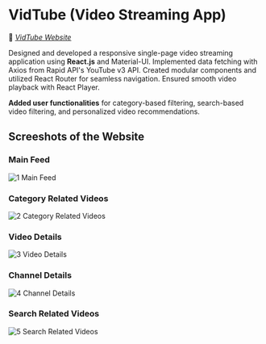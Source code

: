 # VidTube (Video Streaming App)

🔗 _[ VidTube Website](https://mrs-sd.streamlit.app/)_

[](https://vidtube-sd.vercel.app/)

Designed and developed a responsive single-page video streaming application using **React.js** and Material-UI. Implemented data fetching with Axios from Rapid API's YouTube v3 API. Created modular components and utilized React Router for seamless navigation. Ensured smooth video playback with React Player.

**Added user functionalities** for category-based filtering, search-based video filtering, and personalized video recommendations.

## Screeshots of the Website

### Main Feed

![1 Main Feed](https://github.com/soumadeep-dey/Video-Streaming-App/assets/111021618/60cb8792-8de7-484b-8f00-e46a5c546a20)

### Category Related Videos

![2 Category Related Videos](https://github.com/soumadeep-dey/Video-Streaming-App/assets/111021618/45a7876e-d3b6-4043-ae8b-88de9fb8f353)

### Video Details

![3 Video Details](https://github.com/soumadeep-dey/Video-Streaming-App/assets/111021618/b0dd8ae8-7282-4384-a775-0849b8acaa70)

### Channel Details

![4 Channel Details](https://github.com/soumadeep-dey/Video-Streaming-App/assets/111021618/b95d2ebc-5a96-48c7-b9d4-95ab0566b788)

### Search Related Videos

![5 Search Related Videos](https://github.com/soumadeep-dey/Video-Streaming-App/assets/111021618/2b8e34f4-9e65-4367-a8b5-188c0ee05b9e)
